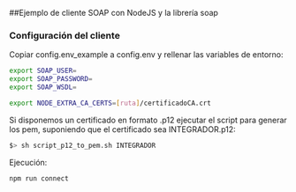 ##Ejemplo de cliente SOAP con NodeJS y la librería soap

### Configuración del cliente

Copiar config.env_example a config.env y rellenar las variables de entorno:

```bash
export SOAP_USER=
export SOAP_PASSWORD=
export SOAP_WSDL=

export NODE_EXTRA_CA_CERTS=[ruta]/certificadoCA.crt
```

Si disponemos un certificado en formato .p12 ejecutar el script para generar los pem, suponiendo que el certificado sea INTEGRADOR.p12:

```bash
$> sh script_p12_to_pem.sh INTEGRADOR
```

Ejecución:
```bash
npm run connect
```

